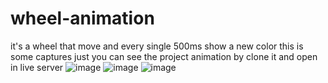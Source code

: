 # wheel-animation
it's a wheel that move and every single 500ms show a new color this is some captures just you can see the project animation by clone it and open in live server 
![image](https://github.com/NourelhoudaAbdellaoui/wheel-animation/assets/87576820/df991a22-4dba-469c-8dc6-5c37377612b0)
![image](https://github.com/NourelhoudaAbdellaoui/wheel-animation/assets/87576820/b8590cef-7859-4108-83d1-0f51f8b0556a)
![image](https://github.com/NourelhoudaAbdellaoui/wheel-animation/assets/87576820/7439fb4d-db76-4aae-9265-7639f13a1913)


